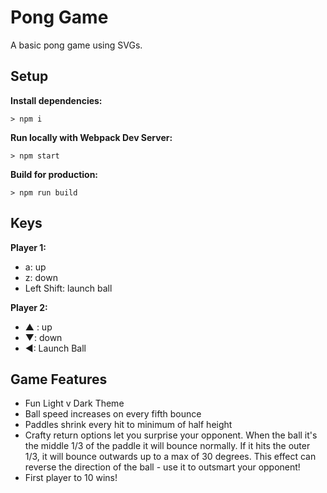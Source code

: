 # Pong Game

A basic pong game using SVGs.

## Setup

**Install dependencies:**

`> npm i`

**Run locally with Webpack Dev Server:**

`> npm start`

**Build for production:**

`> npm run build`

## Keys

**Player 1:**
* a: up
* z: down
* Left Shift: launch ball


**Player 2:**
* ▲ : up
* ▼: down
* ◄: Launch Ball

## Game Features
* Fun Light v Dark Theme
* Ball speed increases on every fifth bounce
* Paddles shrink every hit to minimum of half height
* Crafty return options let you surprise your opponent. When the ball it's the middle 1/3 of the paddle it will bounce normally. If it hits the outer 1/3, it will bounce outwards up to a max of 30 degrees. This effect can reverse the direction of the ball - use it to outsmart your opponent!
* First player to 10 wins! 
